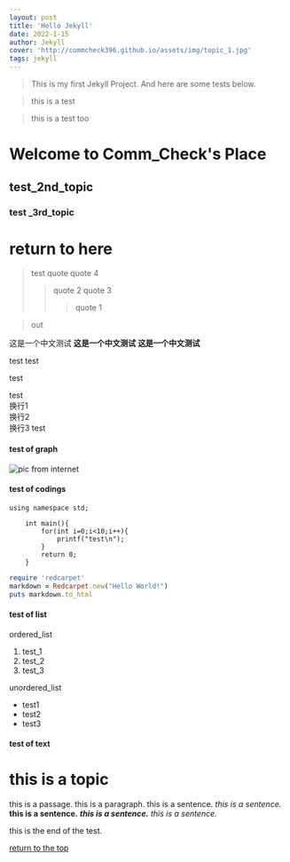 ```yaml
---
layout: post
title: 'Hello Jekyll'
date: 2022-1-15
author: Jekyll
cover: 'http://commcheck396.github.io/assets/img/topic_1.jpg'
tags: jekyll
---
```


>This is my first Jekyll Project. And here are some tests below.

>this is a test

>this is a test too


# Welcome to Comm_Check's Place
## test_2nd_topic
### test _3rd_topic

<h1 id='index'>return to here</h1>

>test quote
>quote 4
>>quote 2
>>quote 3
>>>quote 1

>out

这是一个中文测试
**这是一个中文测试**
**这是一个中文测试**

test
test  

test
  
test
<br/>换行1
<br/>换行2
<br/>换行3
test

#### test of graph

![pic from internet](http://commcheck396.github.io/assets/img/topic_1.jpg)

#### test of codings

```c++{.line-numbers}
using namespace std;

    int main(){
        for(int i=0;i<10;i++){
            printf("test\n");
        }
        return 0;
    }

```

```ruby
require 'redcarpet'
markdown = Redcarpet.new("Hello World!")
puts markdown.to_html
```

#### test of list

ordered_list
1. test_1
2. test_2
3. test_3

unordered_list
* test1
* test2
* test3

#### test of text

# this is a topic
this is a passage.
    this is a paragraph.
        this is a sentence.
        *this is a sentence.*
        **this is a sentence.**
        ***this is a sentence.***
        _this is a sentence._


this is the end of the test.


[return to the top](#index)